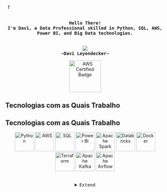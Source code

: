 <!-- Profile -->
<p align="left"><strong><samp>「</samp></strong></p>
<p align="center">
    <samp><br>
        <b>
            Hello There!
        <br>
            I'm Davi, a Data Professional skilled in Python, SQL, AWS, Power BI, and Big Data technologies.<br>
        </b>
    <br>
    <br>
    <img src="https://readme-typing-svg.herokuapp.com?font=Iosevka&size=16&color=6A0DAD&center=true&width=410&height=45&lines=Big+Data+Enthusiast">
    <br>
        <b>
        ~Davi Leyendecker~
        </b>
    <br>

<p align="center">
    <a href="https://www.credly.com/badges/cac3202a-1fc0-44e6-b637-622c75ab4a15" target="_blank">
        <img src="https://images.credly.com/size/340x340/images/00634f82-b07f-4bbd-a6bb-53de397fc3a6/image.png" alt="AWS Certified Badge" width="100" height="100">
    </a>
</p>

<!-- Technologies Section -->
## Tecnologias com as Quais Trabalho

## Tecnologias com as Quais Trabalho

<p align="center">
    <img alt="Python" height="60" width="60" src="https://raw.githubusercontent.com/simple-icons/simple-icons/develop/icons/python.svg">
    <img alt="AWS" height="60" width="60" src="https://raw.githubusercontent.com/simple-icons/simple-icons/develop/icons/amazonaws.svg">
    <img alt="SQL" height="60" width="60" src="https://raw.githubusercontent.com/simple-icons/simple-icons/develop/icons/sql.svg">
    <img alt="Power BI" height="60" width="60" src="https://raw.githubusercontent.com/simple-icons/simple-icons/develop/icons/powerbi.svg">
    <img alt="Apache Spark" height="60" width="60" src="https://raw.githubusercontent.com/simple-icons/simple-icons/develop/icons/apachespark.svg">
    <img alt="Databricks" height="60" width="60" src="https://raw.githubusercontent.com/simple-icons/simple-icons/develop/icons/databricks.svg">
    <img alt="Docker" height="60" width="60" src="https://raw.githubusercontent.com/simple-icons/simple-icons/develop/icons/docker.svg">
    <img alt="Terraform" height="60" width="60" src="https://raw.githubusercontent.com/simple-icons/simple-icons/develop/icons/terraform.svg">
    <img alt="Apache Kafka" height="60" width="60" src="https://raw.githubusercontent.com/simple-icons/simple-icons/develop/icons/apachekafka.svg">
    <img alt="Apache Airflow" height="60" width="60" src="https://raw.githubusercontent.com/simple-icons/simple-icons/develop/icons/apacheairflow.svg">
</p>



<br>

<details align="center">
<summary><samp>Extend</samp></summary>

<!-- Contact Me -->
<p align="center">
    <samp>
        <a href="https://www.linkedin.com/in/davileyendecker/"><img src="https://img.shields.io/badge/LinkedIn-0077B5?style=for-the-badge&logo=linkedin&logoColor=white"></a>
        <a href="mailto:seuemail@gmail.com"><img src="https://img.shields.io/badge/Gmail-D14836?style=for-the-badge&logo=gmail&logoColor=white"></a>
        <a href="https://wa.me/5521984232310"><img src="https://img.shields.io/badge/WhatsApp-25D366?style=for-the-badge&logo=whatsapp&logoColor=white" alt="WhatsApp"></a>
        <h2></h2> 
    </samp>
</p>
</details>
